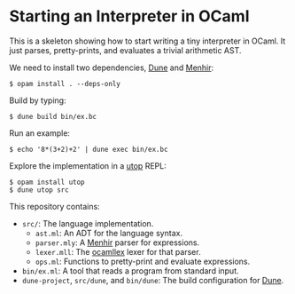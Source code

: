 Starting an Interpreter in OCaml
================================

This is a skeleton showing how to start writing a tiny interpreter in OCaml.
It just parses, pretty-prints, and evaluates a trivial arithmetic AST.

We need to install two dependencies, [Dune][] and [Menhir][]:

    $ opam install . --deps-only

Build by typing:

    $ dune build bin/ex.bc

Run an example:

    $ echo '8*(3+2)+2' | dune exec bin/ex.bc

Explore the implementation in a [utop][] REPL:

    $ opam install utop
    $ dune utop src

This repository contains:

* `src/`: The language implementation.
    * `ast.ml`: An ADT for the language syntax.
    * `parser.mly`: A [Menhir][] parser for expressions.
    * `lexer.mll`: The [ocamllex][lexyacc] lexer for that parser.
    * `ops.ml`: Functions to pretty-print and evaluate expressions.
* `bin/ex.ml`: A tool that reads a program from standard input.
* `dune-project`, `src/dune`, and `bin/dune`:
  The build configuration for [Dune][].

[dune]: https://github.com/ocaml/dune
[menhir]: http://gallium.inria.fr/~fpottier/menhir/
[lexyacc]: https://caml.inria.fr/pub/docs/manual-ocaml/lexyacc.html
[utop]: https://github.com/diml/utop
